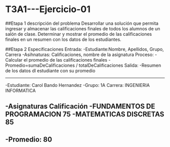 # T3A1---Ejercicio-01

##Etapa 1 descripción del problema 
Desarrollar una solución que permita ingresar y almacenar las calificaciones finales de todos los alumnos de un salón de clase. Determinar y mostrar el promedio de las calificaciones finales en un resumen con los datos de los estudiantes.

##Etapa 2 Especificaciones
Entrada:
  -Estudiante:Nombre, Apellidos, Grupo, Carrera
  -Asihnaturas: Calificaciones, nombre de la asignatura 
  Proceso: 
  -Calcular el promedio de las calificaciones finales
  -Promedio=sumaDeCalificaciones / totalDeCalificaciones
  Salida:
  -Resumen de los datos dl estudiante con su promedio 
  
  -------------------------------------------------------
  -Estudiante: Carol Bando Hernandez
  -Grupo: 1A   Carrera: INGENIERIA INFORMATICA
  
  -Asignaturas                     Calificación
  -FUNDAMENTOS DE PROGRAMACION        75
  -MATEMATICAS DISCRETAS              85
  ------------------------------------------------------
  -Promedio:                          80
  -----------------------------------------------------
